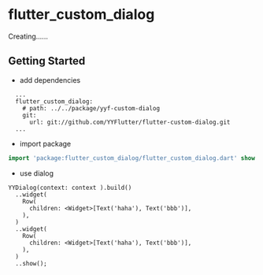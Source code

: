 # flutter_custom_dialog

Creating......

## Getting Started

+ add dependencies
```
  ...
  flutter_custom_dialog:
    # path: ../../package/yyf-custom-dialog
    git:
      url: git://github.com/YYFlutter/flutter-custom-dialog.git
  ...
``` 

+ import package

```dart
import 'package:flutter_custom_dialog/flutter_custom_dialog.dart' show YYDialog;
```

+ use dialog
```
YYDialog(context: context ).build()
  ..widget(
    Row(
      children: <Widget>[Text('haha'), Text('bbb')],
    ),
  )
  ..widget(
    Row(
      children: <Widget>[Text('haha'), Text('bbb')],
    ),
  )
  ..show();
```

